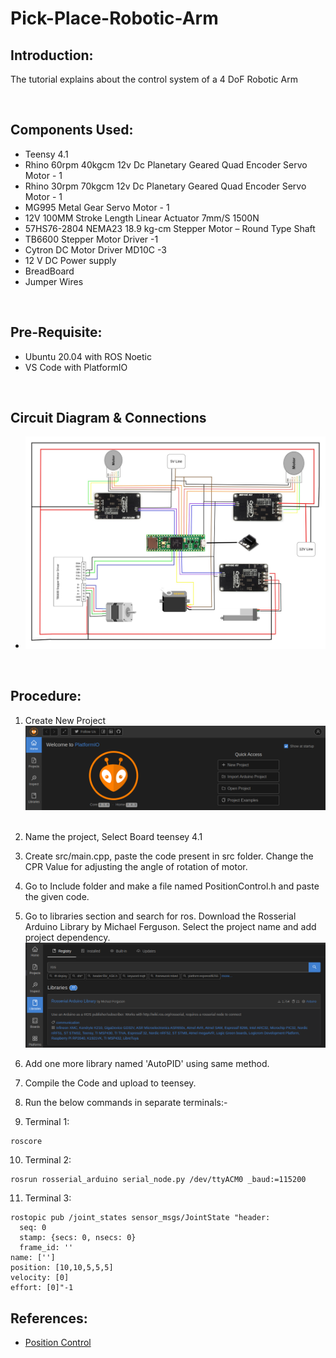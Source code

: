 # **Pick-Place-Robotic-Arm**
## **Introduction:**

The tutorial explains about the control system of a 4 DoF Robotic Arm 

&nbsp;
## **Components Used**:
- Teensy 4.1
- Rhino 60rpm 40kgcm 12v Dc Planetary Geared Quad Encoder Servo Motor - 1
- Rhino 30rpm 70kgcm 12v Dc Planetary Geared Quad Encoder Servo Motor - 1
- MG995 Metal Gear Servo Motor - 1
- 12V 100MM Stroke Length Linear Actuator 7mm/S 1500N
- 57HS76-2804 NEMA23 18.9 kg-cm Stepper Motor – Round Type Shaft
- TB6600 Stepper Motor Driver -1
- Cytron DC Motor Driver MD10C -3
- 12 V DC Power supply
- BreadBoard
- Jumper Wires


&nbsp;

## **Pre-Requisite:**
- Ubuntu 20.04 with ROS Noetic
- VS Code with PlatformIO 

&nbsp;
&nbsp;

## **Circuit Diagram & Connections**

- ![fig 1](./images/circuit.jpg)

&nbsp;
## **Procedure**:

1. Create New Project ![fig 2](./images/platformio.png)
&nbsp;
2. Name the project, Select Board teensey 4.1


3. Create src/main.cpp, paste the code present in src folder. Change the CPR Value for adjusting the angle of rotation of motor.
&nbsp;
&nbsp;

4. Go to Include folder and make a file named PositionControl.h and paste the given code.
&nbsp;

5. Go to libraries section and search for ros. Download the Rosserial Arduino Library by Michael Ferguson. Select the project name and add project dependency. ![fig 3](./images/platformio_lib.png) 

6. Add one more library named 'AutoPID' using same method.
&nbsp;
7. Compile the Code and upload to teensey.
8. Run the below commands in separate terminals:-

9. Terminal 1: 
```
roscore
```

10. Terminal 2: 

```
rosrun rosserial_arduino serial_node.py /dev/ttyACM0 _baud:=115200
```
11. Terminal 3: 
```
rostopic pub /joint_states sensor_msgs/JointState "header:
  seq: 0
  stamp: {secs: 0, nsecs: 0}
  frame_id: ''
name: ['']
position: [10,10,5,5,5]
velocity: [0]
effort: [0]"-1
```

## **References:**
- [Position Control](https://github.com/mission-mangal/PositionControl)

